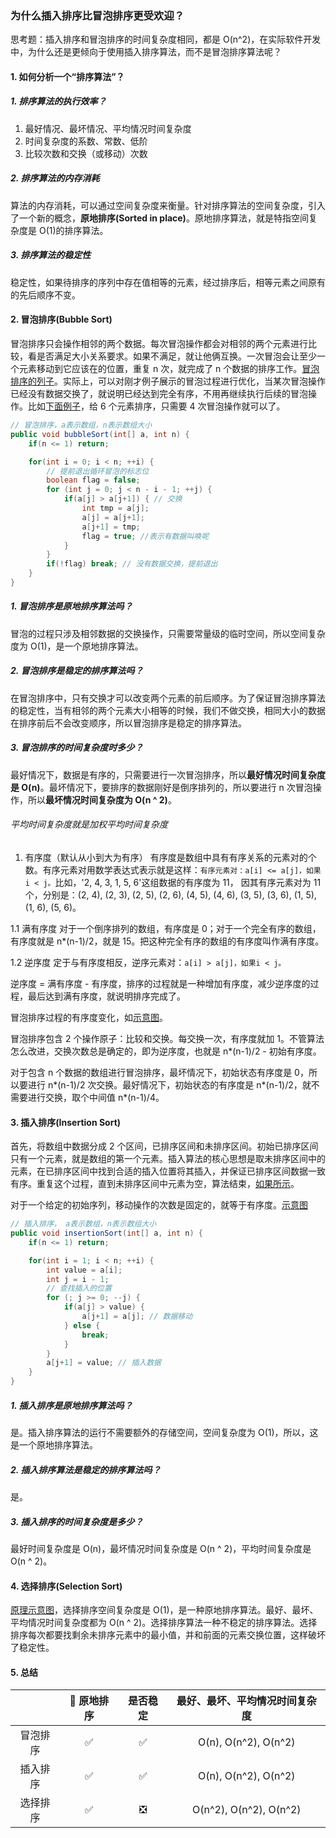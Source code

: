 ### 为什么插入排序比冒泡排序更受欢迎？

思考题：插入排序和冒泡排序的时间复杂度相同，都是 O(n^2)，在实际软件开发中，为什么还是更倾向于使用插入排序算法，而不是冒泡排序算法呢？

#### 1. 如何分析一个“排序算法”？

##### 1. 排序算法的执行效率？

1. 最好情况、最坏情况、平均情况时间复杂度
2. 时间复杂度的系数、常数、低阶
3. 比较次数和交换（或移动）次数

##### 2. 排序算法的内存消耗

算法的内存消耗，可以通过空间复杂度来衡量。针对排序算法的空间复杂度，引入了一个新的概念，**原地排序(Sorted in place)**。原地排序算法，就是特指空间复杂度是 O(1)的排序算法。

##### 3. 排序算法的稳定性

稳定性，如果待排序的序列中存在值相等的元素，经过排序后，相等元素之间原有的先后顺序不变。

#### 2. 冒泡排序(Bubble Sort)

冒泡排序只会操作相邻的两个数据。每次冒泡操作都会对相邻的两个元素进行比较，看是否满足大小关系要求。如果不满足，就让他俩互换。一次冒泡会让至少一个元素移动到它应该在的位置，重复 n 次，就完成了 n 个数据的排序工作。[冒泡排序的列子](/MindMap/Geek/10.冒泡排序示意图.jpg)。实际上，可以对刚才例子展示的冒泡过程进行优化，当某次冒泡操作已经没有数据交换了，就说明已经达到完全有序，不用再继续执行后续的冒泡操作。比如[下面例子](/MindMap/Geek/10.冒泡排序的优化.jpg)，给 6 个元素排序，只需要 4 次冒泡操作就可以了。

```java
// 冒泡排序，a表示数组，n表示数组大小
public void bubbleSort(int[] a, int n) {
    if(n <= 1) return;

    for(int i = 0; i < n; ++i) {
        // 提前退出循环冒泡的标志位
        boolean flag = false;
        for (int j = 0; j < n - i - 1; ++j) {
            if(a[j] > a[j+1]) { // 交换
                int tmp = a[j];
                a[j] = a[j+1];
                a[j+1] = tmp;
                flag = true; //表示有数据叫唤呢
            }
        }
        if(!flag) break; // 没有数据交换，提前退出
    }
}
```

##### 1. 冒泡排序是原地排序算法吗？

冒泡的过程只涉及相邻数据的交换操作，只需要常量级的临时空间，所以空间复杂度为 O(1)，是一个原地排序算法。

##### 2. 冒泡排序是稳定的排序算法吗？

在冒泡排序中，只有交换才可以改变两个元素的前后顺序。为了保证冒泡排序算法的稳定性，当有相邻的两个元素大小相等的时候，我们不做交换，相同大小的数据在排序前后不会改变顺序，所以冒泡排序是稳定的排序算法。

##### 3. 冒泡排序的时间复杂度时多少？

最好情况下，数据是有序的，只需要进行一次冒泡排序，所以**最好情况时间复杂度是 O(n)**。最坏情况下，要排序的数据刚好是倒序排列的，所以要进行 n 次冒泡操作，所以**最坏情况时间复杂度为 O(n ^ 2)**。

###### 平均时间复杂度就是加权平均时间复杂度

1. 有序度（默认从小到大为有序）
   有序度是数组中具有有序关系的元素对的个数。有序元素对用数学表达式表示就是这样：`有序元素对：a[i] <= a[j]，如果 i < j。`比如，'2, 4, 3, 1, 5, 6'这组数据的有序度为 11， 因其有序元素对为 11 个，分别是：(2, 4), (2, 3), (2, 5), (2, 6), (4, 5), (4, 6), (3, 5), (3, 6), (1, 5), (1, 6), (5, 6)。

1.1 满有序度
对于一个倒序排列的数组，有序度是 0；对于一个完全有序的数组，有序度就是 n\*(n-1)/2，就是 15。把这种完全有序的数组的有序度叫作满有序度。

1.2 逆序度
定于与有序度相反，逆序元素对：`a[i] > a[j]，如果i < j。`

逆序度 = 满有序度 - 有序度，排序的过程就是一种增加有序度，减少逆序度的过程，最后达到满有序度，就说明排序完成了。

冒泡排序过程的有序度变化，如[示意图](/MindMap/Geek/10.冒泡排序过程的有序度.jpg)。

冒泡排序包含 2 个操作原子：比较和交换。每交换一次，有序度就加 1。不管算法怎么改进，交换次数总是确定的，即为逆序度，也就是 n\*(n-1)/2 - 初始有序度。

对于包含 n 个数据的数组进行冒泡排序，最坏情况下，初始状态有序度是 0，所以要进行 n*(n-1)/2 次交换。最好情况下，初始状态的有序度是 n*(n-1)/2，就不需要进行交换，取个中间值 n\*(n-1)/4。

#### 3. 插入排序(Insertion Sort)

首先，将数组中数据分成 2 个区间，已排序区间和未排序区间。初始已排序区间只有一个元素，就是数组的第一个元素。插入算法的核心思想是取未排序区间中的元素，在已排序区间中找到合适的插入位置将其插入，并保证已排序区间数据一致有序。重复这个过程，直到未排序区间中元素为空，算法结束，[如果所示](/MindMap/Geek/10.插入排序示意图.jpg)。

对于一个给定的初始序列，移动操作的次数是固定的，就等于有序度。[示意图](/MindMap/Geek/10.插入排序的移动元素个数示意图.jpg)

```java
// 插入排序， a表示数组，n表示数组大小
public void insertionSort(int[] a, int n) {
    if(n <= 1) return;

    for(int i = 1; i < n; ++i) {
        int value = a[i];
        int j = i - 1;
        // 查找插入的位置
        for (; j >= 0; --j) {
            if(a[j] > value) {
                a[j+1] = a[j]; // 数据移动
            } else {
                break;
            }
        }
        a[j+1] = value; // 插入数据
    }
}
```

##### 1. 插入排序是原地排序算法吗？

是。插入排序算法的运行不需要额外的存储空间，空间复杂度为 O(1)，所以，这是一个原地排序算法。

##### 2. 插入排序算法是稳定的排序算法吗？

是。

##### 3. 插入排序的时间复杂度是多少？

最好时间复杂度是 O(n)，最坏情况时间复杂度是 O(n ^ 2)，平均时间复杂度是 O(n ^ 2)。

#### 4. 选择排序(Selection Sort)

[原理示意图](/MindMap/Geek/10.选择排序原理示意图.jpg)，选择排序空间复杂度是 O(1)，是一种原地排序算法。最好、最坏、平均情况时间复杂度都为 O(n ^ 2)。选择排序算法一种不稳定的排序算法。选择排序每次都要找剩余未排序元素中的最小值，并和前面的元素交换位置，这样破坏了稳定性。

#### 5. 总结

|          |  原地排序 | 是否稳定 | 最好、最坏、平均情况时间复杂度 |
| :------: | :-------: | :------: | :----------------------------: |
| 冒泡排序 |    ✅     |    ✅    |      O(n), O(n^2), O(n^2)      |
| 插入排序 |    ✅     |    ✅    |      O(n), O(n^2), O(n^2)      |
| 选择排序 |    ✅     |    ❎    |     O(n^2), O(n^2), O(n^2)     |
